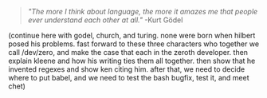 > _"The more I think about language,
> the more it amazes me that people
> ever understand each other at all."_
> -Kurt Gödel

(continue here with godel, church, and turing. none were born when hilbert posed his problems. fast forward to these three characters who together we call /dev/zero, and make the case that each in the zeroth developer. then explain kleene and how his writing ties them all together. then show that he invented regexes and show ken citing him. after that, we need to decide where to put babel, and we need to test the bash bugfix, test it, and meet chet)